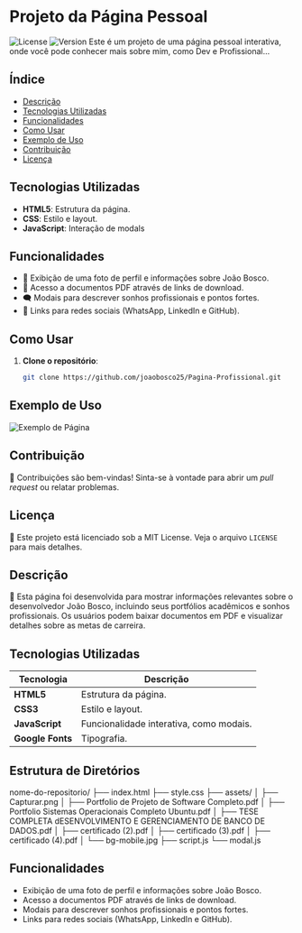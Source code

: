 # Projeto da Página Pessoal
![License](https://img.shields.io/badge/license-MIT-blue)
![Version](https://img.shields.io/badge/version-1.0.0-brightgreen)
Este é um projeto de uma página pessoal interativa, onde você pode conhecer mais sobre mim, como Dev e Profissional...

## Índice
- [Descrição](#descrição)
- [Tecnologias Utilizadas](#tecnologias-utilizadas)
- [Funcionalidades](#funcionalidades)
- [Como Usar](#como-usar)
- [Exemplo de Uso](#exemplo-de-uso)
- [Contribuição](#contribuição)
- [Licença](#licença)

## Tecnologias Utilizadas
- **HTML5**: Estrutura da página.
- **CSS**: Estilo e layout.
- **JavaScript**: Interação de modals

## Funcionalidades
- 📸 Exibição de uma foto de perfil e informações sobre João Bosco.
- 📄 Acesso a documentos PDF através de links de download.
- 🗨️ Modais para descrever sonhos profissionais e pontos fortes.
- 🔗 Links para redes sociais (WhatsApp, LinkedIn e GitHub).

## Como Usar
1. **Clone o repositório**:
   ```bash
   git clone https://github.com/joaobosco25/Pagina-Profissional.git
## Exemplo de Uso
![Exemplo de Página](assets/Capturar.png)

## Contribuição
🤝 Contribuições são bem-vindas! Sinta-se à vontade para abrir um *pull request* ou relatar problemas.

## Licença
📜 Este projeto está licenciado sob a MIT License. Veja o arquivo `LICENSE` para mais detalhes.


## Descrição

🎉 Esta página foi desenvolvida para mostrar informações relevantes sobre o desenvolvedor João Bosco, incluindo seus portfólios acadêmicos e sonhos profissionais. Os usuários podem baixar documentos em PDF e visualizar detalhes sobre as metas de carreira.


## Tecnologias Utilizadas

| Tecnologia        | Descrição                          |
|-------------------|------------------------------------|
| **HTML5**         | Estrutura da página.               |
| **CSS3**          | Estilo e layout.                   |
| **JavaScript**    | Funcionalidade interativa, como modais. |
| **Google Fonts**  | Tipografia.                        |


## Estrutura de Diretórios
nome-do-repositorio/
├── index.html
├── style.css
├── assets/
│   ├── Capturar.png
│   ├── Portfolio de Projeto de Software Completo.pdf
│   ├── Portfolio Sistemas Operacionais Completo Ubuntu.pdf
│   ├── TESE COMPLETA dESENVOLVIMENTO E GERENCIAMENTO DE BANCO DE DADOS.pdf
│   ├── certificado (2).pdf
│   ├── certificado (3).pdf
│   ├── certificado (4).pdf
│   └── bg-mobile.jpg
├── script.js
└── modal.js



## Funcionalidades

- Exibição de uma foto de perfil e informações sobre João Bosco.
- Acesso a documentos PDF através de links de download.
- Modais para descrever sonhos profissionais e pontos fortes.
- Links para redes sociais (WhatsApp, LinkedIn e GitHub).

